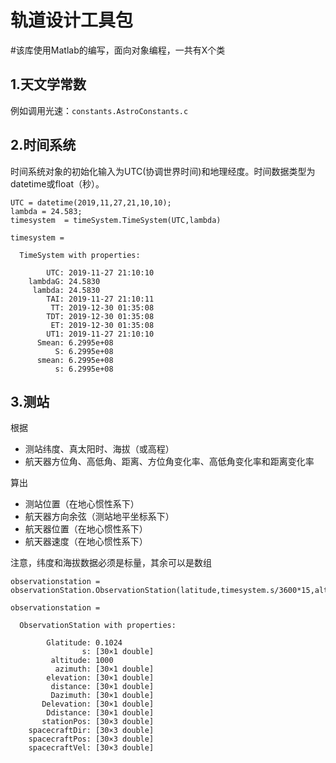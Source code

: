 # 轨道设计工具包
#该库使用Matlab的编写，面向对象编程，一共有X个类
## 1.天文学常数
例如调用光速：`constants.AstroConstants.c`
## 2.时间系统
时间系统对象的初始化输入为UTC(协调世界时间)和地理经度。时间数据类型为datetime或float（秒）。
```
UTC = datetime(2019,11,27,21,10,10);
lambda = 24.583;
timesystem  = timeSystem.TimeSystem(UTC,lambda)
```
```
timesystem = 

  TimeSystem with properties:

        UTC: 2019-11-27 21:10:10
    lambdaG: 24.5830
     lambda: 24.5830
        TAI: 2019-11-27 21:10:11
         TT: 2019-12-30 01:35:08
        TDT: 2019-12-30 01:35:08
         ET: 2019-12-30 01:35:08
        UT1: 2019-11-27 21:10:10
      Smean: 6.2995e+08
          S: 6.2995e+08
      smean: 6.2995e+08
          s: 6.2995e+08
```

## 3.测站
根据
- 测站纬度、真太阳时、海拔（或高程）
- 航天器方位角、高低角、距离、方位角变化率、高低角变化率和距离变化率

算出
- 测站位置（在地心惯性系下）
- 航天器方向余弦（测站地平坐标系下）
- 航天器位置（在地心惯性系下）
- 航天器速度（在地心惯性系下）

注意，纬度和海拔数据必须是标量，其余可以是数组
```
observationstation = observationStation.ObservationStation(latitude,timesystem.s/3600*15,altitude,azimuth,elevation,distance,Dazimuth,Delevation,Ddistance)

observationstation = 

  ObservationStation with properties:

        Glatitude: 0.1024
                s: [30×1 double]
         altitude: 1000
          azimuth: [30×1 double]
        elevation: [30×1 double]
         distance: [30×1 double]
         Dazimuth: [30×1 double]
       Delevation: [30×1 double]
        Ddistance: [30×1 double]
       stationPos: [30×3 double]
    spacecraftDir: [30×3 double]
    spacecraftPos: [30×3 double]
    spacecraftVel: [30×3 double]
```